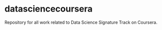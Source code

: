 datasciencecoursera
===================

Repository for all work related to Data Science Signature Track on Coursera.
